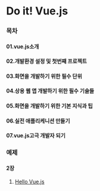 # Do it! Vue.js

### 목차
#### 01.vue.js소개
#### 02.개발환경 설정 및 첫번째 프로젝트
#### 03.화면을 개발하기 위한 필수 단위
#### 04.상용 웹 앱 개발하기 위한 필수 기술들
#### 05.화면을 개발하기 위한 기본 지식과 팁
#### 06.실전 애플리케니션 만들기
#### 07.vue.js고극 개발자 되기


### 예제
#### 2장
   1. [Hello Vue.js](https://github.com/areummy/Doit-vuejs/blob/main/02/index.html)
